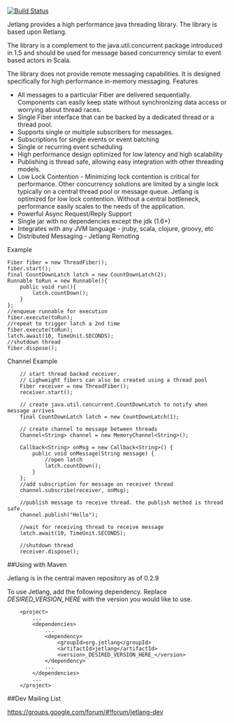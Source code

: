 [![Build Status](https://travis-ci.org/jetlang/core.svg?branch=master)](https://travis-ci.org/jetlang/core)

Jetlang provides a high performance java threading library. The library is based upon Retlang.

The library is a complement to the java.util.concurrent package introduced in 1.5 and should be used for message based concurrency similar to event based actors in Scala.

The library does not provide remote messaging capabilities. It is designed specifically for high performance in-memory messaging.
Features

* All messages to a particular Fiber are delivered sequentially. Components can easily keep state without synchronizing data access or worrying about thread races.
* Single Fiber interface that can be backed by a dedicated thread or a thread pool.
* Supports single or multiple subscribers for messages.
* Subscriptions for single events or event batching
* Single or recurring event scheduling
*   High performance design optimized for low latency and high scalability
*    Publishing is thread safe, allowing easy integration with other threading models.
*    Low Lock Contention - Minimizing lock contention is critical for performance. Other concurrency solutions are limited by a single lock typically on a central thread pool or message queue. Jetlang is optimized for low lock contention. Without a central bottleneck, performance easily scales to the needs of the application.
*    Powerful Async Request/Reply Support
*    Single jar with no dependencies except the jdk (1.6+)
*    Integrates with any JVM language - jruby, scala, clojure, groovy, etc
*    Distributed Messaging - Jetlang Remoting 

Example

    Fiber fiber = new ThreadFiber();
    fiber.start();
    final CountDownLatch latch = new CountDownLatch(2);
    Runnable toRun = new Runnable(){
        public void run(){
            latch.countDown();
        }
    };
    //enqueue runnable for execution
    fiber.execute(toRun);
    //repeat to trigger latch a 2nd time
    fiber.execute(toRun);
    latch.await(10, TimeUnit.SECONDS);
    //shutdown thread
    fiber.dispose();

Channel Example

        // start thread backed receiver. 
        // Lighweight fibers can also be created using a thread pool
        Fiber receiver = new ThreadFiber();
        receiver.start();

        // create java.util.concurrent.CountDownLatch to notify when message arrives
        final CountDownLatch latch = new CountDownLatch(1);

        // create channel to message between threads
        Channel<String> channel = new MemoryChannel<String>();

        Callback<String> onMsg = new Callback<String>() {
            public void onMessage(String message) {
                //open latch
                latch.countDown();
            }
        };
        //add subscription for message on receiver thread
        channel.subscribe(receiver, onMsg);

        //publish message to receive thread. the publish method is thread safe.
        channel.publish("Hello");

        //wait for receiving thread to receive message
        latch.await(10, TimeUnit.SECONDS);

        //shutdown thread
        receiver.dispose();

##Using with Maven

Jetlang is in the central maven repository as of 0.2.9

To use Jetlang, add the following dependency. Replace _DESIRED_VERSION_HERE_ with the version you would like to use.

        <project>
            ...
            <dependencies>
                ...
                <dependency>
                    <groupId>org.jetlang</groupId>
                    <artifactId>jetlang</artifactId>
                    <version>_DESIRED_VERSION_HERE_</version>
                </dependency>
                ...
            </dependencies>
            ...
        </project>

##Dev Mailing List

https://groups.google.com/forum/#!forum/jetlang-dev
